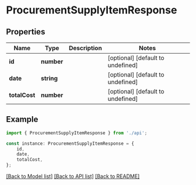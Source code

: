 # ProcurementSupplyItemResponse


## Properties

Name | Type | Description | Notes
------------ | ------------- | ------------- | -------------
**id** | **number** |  | [optional] [default to undefined]
**date** | **string** |  | [optional] [default to undefined]
**totalCost** | **number** |  | [optional] [default to undefined]

## Example

```typescript
import { ProcurementSupplyItemResponse } from './api';

const instance: ProcurementSupplyItemResponse = {
    id,
    date,
    totalCost,
};
```

[[Back to Model list]](../README.md#documentation-for-models) [[Back to API list]](../README.md#documentation-for-api-endpoints) [[Back to README]](../README.md)
